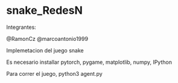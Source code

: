 # snake_RedesN

Integrantes:


@RamonCz @marcoantonio1999


Implemetacion del juego snake



Es necesario installar pytorch, pygame, matplotlib, numpy, IPython 


Para correr el juego, python3 agent.py